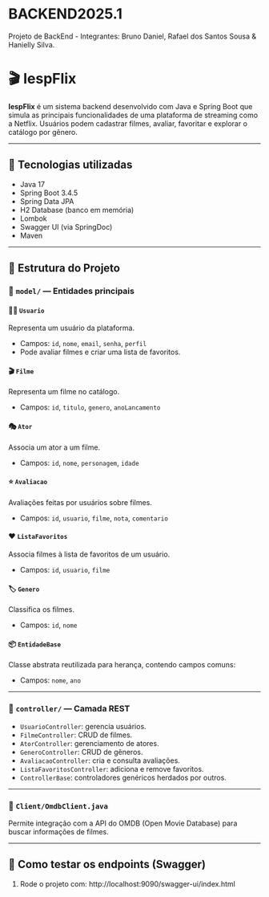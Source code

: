# BACKEND2025.1
Projeto de BackEnd - Integrantes: Bruno Daniel, Rafael dos Santos Sousa & Hanielly Silva.
# 🎬 IespFlix

**IespFlix** é um sistema backend desenvolvido com Java e Spring Boot que simula as principais funcionalidades de uma plataforma de streaming como a Netflix. Usuários podem cadastrar filmes, avaliar, favoritar e explorar o catálogo por gênero.

---

## 🚀 Tecnologias utilizadas

- Java 17
- Spring Boot 3.4.5
- Spring Data JPA
- H2 Database (banco em memória)
- Lombok
- Swagger UI (via SpringDoc)
- Maven

---

## 🧠 Estrutura do Projeto

### 📁 `model/` — Entidades principais

#### 🧍‍♂️ `Usuario`
Representa um usuário da plataforma.
- Campos: `id`, `nome`, `email`, `senha`, `perfil`
- Pode avaliar filmes e criar uma lista de favoritos.

#### 🎬 `Filme`
Representa um filme no catálogo.
- Campos: `id`, `titulo`, `genero`, `anoLancamento`

#### 🎭 `Ator`
Associa um ator a um filme.
- Campos: `id`, `nome`, `personagem`, `idade`

#### ⭐ `Avaliacao`
Avaliações feitas por usuários sobre filmes.
- Campos: `id`, `usuario`, `filme`, `nota`, `comentario`

#### ❤️ `ListaFavoritos`
Associa filmes à lista de favoritos de um usuário.
- Campos: `id`, `usuario`, `filme`

#### 🏷️ `Genero`
Classifica os filmes.
- Campos: `id`, `nome`

#### 📦 `EntidadeBase`
Classe abstrata reutilizada para herança, contendo campos comuns:
- Campos: `nome`, `ano`

---

### 📁 `controller/` — Camada REST

- `UsuarioController`: gerencia usuários.
- `FilmeController`: CRUD de filmes.
- `AtorController`: gerenciamento de atores.
- `GeneroController`: CRUD de gêneros.
- `AvaliacaoController`: cria e consulta avaliações.
- `ListaFavoritosController`: adiciona e remove favoritos.
- `ControllerBase`: controladores genéricos herdados por outros.

---

### 📁 `Client/OmdbClient.java`
Permite integração com a API do OMDB (Open Movie Database) para buscar informações de filmes.

---

## 🧪 Como testar os endpoints (Swagger)

1. Rode o projeto com:
http://localhost:9090/swagger-ui/index.html
